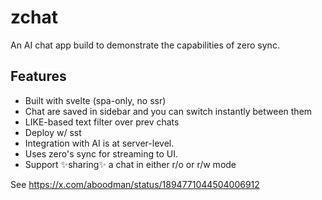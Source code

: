 # zchat

An AI chat app build to demonstrate the capabilities of zero sync.

## Features 

- Built with svelte (spa-only, no ssr)
- Chat are saved in sidebar and you can switch instantly between them
- LIKE-based text filter over prev chats
- Deploy w/ sst
- Integration with AI is at server-level.
- Uses zero's sync for streaming to UI.
- Support ✨sharing✨ a chat in either r/o or r/w mode

See https://x.com/aboodman/status/1894771044504006912 



